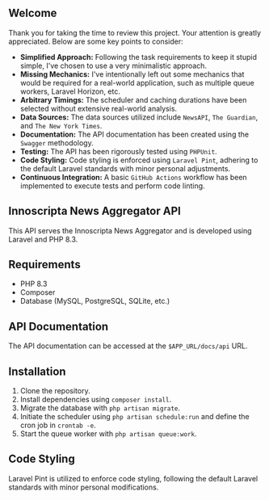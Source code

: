 ## Welcome

Thank you for taking the time to review this project. Your attention is greatly appreciated. Below are some key points to consider:

- **Simplified Approach:** Following the task requirements to keep it stupid simple, I've chosen to use a very minimalistic approach.
- **Missing Mechanics:** I've intentionally left out some mechanics that would be required for a real-world application, such as multiple queue workers, Laravel Horizon, etc.
- **Arbitrary Timings:** The scheduler and caching durations have been selected without extensive real-world analysis.
- **Data Sources:** The data sources utilized include `NewsAPI`, `The Guardian`, and `The New York Times`.
- **Documentation:** The API documentation has been created using the `Swagger` methodology.
- **Testing:** The API has been rigorously tested using `PHPUnit`.
- **Code Styling:** Code styling is enforced using `Laravel Pint`, adhering to the default Laravel standards with minor personal adjustments.
- **Continuous Integration:** A basic `GitHub Actions` workflow has been implemented to execute tests and perform code linting.

## Innoscripta News Aggregator API

This API serves the Innoscripta News Aggregator and is developed using Laravel and PHP 8.3.

## Requirements

- PHP 8.3
- Composer
- Database (MySQL, PostgreSQL, SQLite, etc.)

## API Documentation

The API documentation can be accessed at the `$APP_URL/docs/api` URL.

## Installation

1. Clone the repository.
2. Install dependencies using `composer install`.
3. Migrate the database with `php artisan migrate`.
4. Initiate the scheduler using `php artisan schedule:run` and define the cron job in `crontab -e`.
5. Start the queue worker with `php artisan queue:work`.

## Code Styling

Laravel Pint is utilized to enforce code styling, following the default Laravel standards with minor personal modifications.
